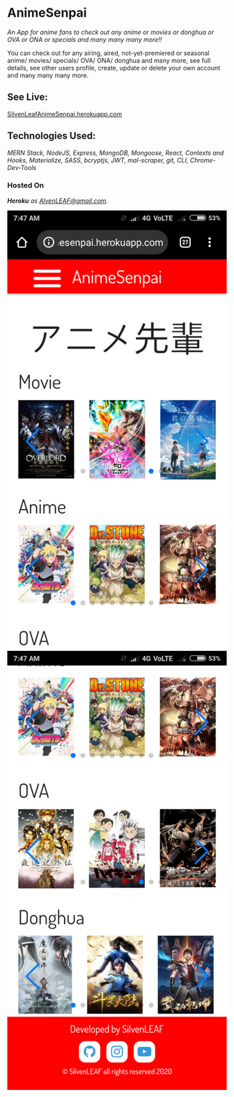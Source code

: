 # AnimeSenpai
*An App for anime fans to check out any anime or movies or donghua or OVA or ONA or specials and many many many more!!* 

You can check out for any airing, aired, not-yet-premiered or seasonal anime/ movies/ specials/ OVA/ ONA/ donghua and many more, see full details, see other users profile, create, update or delete your own account and many many many more.

## **See Live:**
[SilvenLeafAnimeSenpai.herokuapp.com](http://SilvenLeafAnimeSenpai.herokuapp.com)    


## **Technologies Used:**
*MERN Stack, NodeJS, Express, MongoDB, Mongoose, React, Contexts and Hooks, Materialize, SASS, bcryptjs, JWT, mal-scraper, git, CLI, Chrome-Dev-Tools*    


### **Hosted On**
***Heroku*** *as AlvenLEAF@gmail.com.*  



<img src="/AnimeSenpai(1).png" />
<img src="/AnimeSenpai(2).png" />
